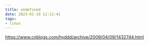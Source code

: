 ```yaml
---
title: undefined
date: 2023-01-19 11:11:41
tags:
- linux
---
```


https://www.cnblogs.com/hyddd/archive/2009/04/09/1432744.html